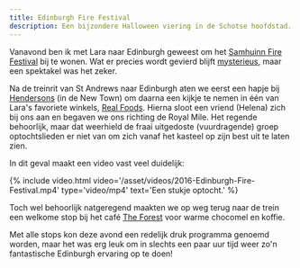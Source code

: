 ```yaml
---
title: Edinburgh Fire Festival
description: Een bijzondere Halloween viering in de Schotse hoofdstad.
---
```

[1]: https://www.facebook.com/events/1404563116240499/
[2]: http://paganwiccan.about.com/od/samhainoctober31/a/About_Samhain.htm
[3]: http://www.realfoods.co.uk/
[4]: https://www.tripadvisor.co.uk/Restaurant_Review-g186525-d719312-Reviews-Hendersons_Salad_Table_Restaurant-Edinburgh_Scotland.html
[5]: http://blog.theforest.org.uk/

Vanavond ben ik met Lara naar Edinburgh geweest om het [Samhuinn Fire Festival][1] bij te wonen. Wat er precies wordt gevierd blijft [mysterieus][2], maar een spektakel was het zeker.

<a name="more"></a>

Na de treinrit van St Andrews naar Edinburgh aten we eerst een hapje bij [Hendersons][3] (in de New Town) om daarna een kijkje te nemen in één van Lara's favoriete winkels, [Real Foods][3]. Hierna sloot een vriend (Helena) zich bij ons aan en begaven we ons richting de Royal Mile. Het regende behoorlijk, maar dat weerhield de fraai uitgedoste (vuurdragende) groep optochtslieden er niet van om zich vanaf het kasteel op zijn best uit te laten zien.

In dit geval maakt een video vast veel duidelijk:

{% include video.html
    video='/asset/videos/2016-Edinburgh-Fire-Festival.mp4'
    type='video/mp4'
    text='Een stukje optocht.'
%}

Toch wel behoorlijk natgeregend maakten we op weg terug naar de trein een welkome stop bij het café [The Forest][5] voor warme chocomel en koffie.

Met alle stops kon deze avond een redelijk druk programma genoemd worden, maar het was erg leuk om in slechts een paar uur tijd weer zo'n fantastische Edinburgh ervaring op te doen!